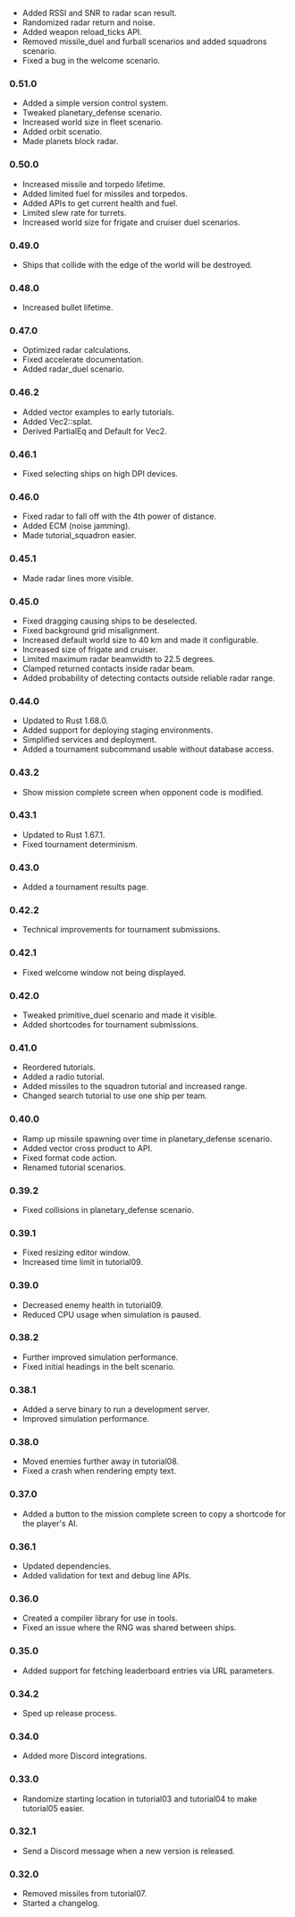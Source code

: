 - Added RSSI and SNR to radar scan result.
- Randomized radar return and noise.
- Added weapon reload_ticks API.
- Removed missile_duel and furball scenarios and added squadrons scenario.
- Fixed a bug in the welcome scenario.

### 0.51.0

- Added a simple version control system.
- Tweaked planetary_defense scenario.
- Increased world size in fleet scenario.
- Added orbit scenatio.
- Made planets block radar.

### 0.50.0

- Increased missile and torpedo lifetime.
- Added limited fuel for missiles and torpedos.
- Added APIs to get current health and fuel.
- Limited slew rate for turrets.
- Increased world size for frigate and cruiser duel scenarios.

### 0.49.0

- Ships that collide with the edge of the world will be destroyed.

### 0.48.0

- Increased bullet lifetime.

### 0.47.0

- Optimized radar calculations.
- Fixed accelerate documentation.
- Added radar_duel scenario.

### 0.46.2

- Added vector examples to early tutorials.
- Added Vec2::splat.
- Derived PartialEq and Default for Vec2.

### 0.46.1

- Fixed selecting ships on high DPI devices.

### 0.46.0

- Fixed radar to fall off with the 4th power of distance.
- Added ECM (noise jamming).
- Made tutorial_squadron easier.

### 0.45.1

- Made radar lines more visible.

### 0.45.0

- Fixed dragging causing ships to be deselected.
- Fixed background grid misalignment.
- Increased default world size to 40 km and made it configurable.
- Increased size of frigate and cruiser.
- Limited maximum radar beamwidth to 22.5 degrees.
- Clamped returned contacts inside radar beam.
- Added probability of detecting contacts outside reliable radar range.

### 0.44.0

- Updated to Rust 1.68.0.
- Added support for deploying staging environments.
- Simplified services and deployment.
- Added a tournament subcommand usable without database access.

### 0.43.2

- Show mission complete screen when opponent code is modified.

### 0.43.1

- Updated to Rust 1.67.1.
- Fixed tournament determinism.

### 0.43.0

- Added a tournament results page.

### 0.42.2

- Technical improvements for tournament submissions.

### 0.42.1

- Fixed welcome window not being displayed.

### 0.42.0

- Tweaked primitive_duel scenario and made it visible.
- Added shortcodes for tournament submissions.

### 0.41.0

- Reordered tutorials.
- Added a radio tutorial.
- Added missiles to the squadron tutorial and increased range.
- Changed search tutorial to use one ship per team.

### 0.40.0

- Ramp up missile spawning over time in planetary_defense scenario.
- Added vector cross product to API.
- Fixed format code action.
- Renamed tutorial scenarios.

### 0.39.2

- Fixed collisions in planetary_defense scenario.

### 0.39.1

- Fixed resizing editor window.
- Increased time limit in tutorial09.

### 0.39.0

- Decreased enemy health in tutorial09.
- Reduced CPU usage when simulation is paused.

### 0.38.2

- Further improved simulation performance.
- Fixed initial headings in the belt scenario.

### 0.38.1

- Added a serve binary to run a development server.
- Improved simulation performance.

### 0.38.0

- Moved enemies further away in tutorial08.
- Fixed a crash when rendering empty text.

### 0.37.0
- Added a button to the mission complete screen to copy a shortcode for the player's AI.

### 0.36.1
- Updated dependencies.
- Added validation for text and debug line APIs.

### 0.36.0
- Created a compiler library for use in tools.
- Fixed an issue where the RNG was shared between ships.

### 0.35.0

- Added support for fetching leaderboard entries via URL parameters.

### 0.34.2

- Sped up release process.

### 0.34.0

- Added more Discord integrations.

### 0.33.0

- Randomize starting location in tutorial03 and tutorial04 to make tutorial05 easier.

### 0.32.1

- Send a Discord message when a new version is released.

### 0.32.0

- Removed missiles from tutorial07.
- Started a changelog.
